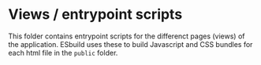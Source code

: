 # Views / entrypoint scripts

This folder contains entrypoint scripts for the differenct pages (views) of the application. 
ESbuild uses these to build Javascript and CSS bundles for each html file in the `public` folder.
